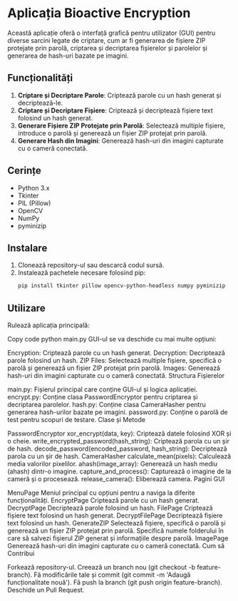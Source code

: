 # Aplicația Bioactive Encryption

Această aplicație oferă o interfață grafică pentru utilizator (GUI) pentru diverse sarcini legate de criptare, cum ar fi generarea de fișiere ZIP protejate prin parolă, criptarea și decriptarea fișierelor și parolelor și generarea de hash-uri bazate pe imagini.

## Funcționalități

1. **Criptare și Decriptare Parole**: Criptează parole cu un hash generat și decriptează-le.
2. **Criptare și Decriptare Fișiere**: Criptează și decriptează fișiere text folosind un hash generat.
3. **Generare Fișiere ZIP Protejate prin Parolă**: Selectează multiple fișiere, introduce o parolă și generează un fișier ZIP protejat prin parolă.
4. **Generare Hash din Imagini**: Generează hash-uri din imagini capturate cu o cameră conectată.

## Cerințe

- Python 3.x
- Tkinter
- PIL (Pillow)
- OpenCV
- NumPy
- pyminizip

## Instalare

1. Clonează repository-ul sau descarcă codul sursă.
2. Instalează pachetele necesare folosind pip:
   ```sh
   pip install tkinter pillow opencv-python-headless numpy pyminizip
   
## Utilizare

Rulează aplicația principală:

Copy code
python main.py
GUI-ul se va deschide cu mai multe opțiuni:

Encryption: Criptează parole cu un hash generat.
Decryption: Decriptează parole folosind un hash.
ZIP Files: Selectează multiple fișiere, specifică o parolă și generează un fișier ZIP protejat prin parolă.
Images: Generează hash-uri din imagini capturate cu o cameră conectată.
Structura Fișierelor

main.py: Fișierul principal care conține GUI-ul și logica aplicației.
encrypt.py: Conține clasa PasswordEncryptor pentru criptarea și decriptarea parolelor.
hash.py: Conține clasa CameraHasher pentru generarea hash-urilor bazate pe imagini.
password.py: Conține o parolă de test pentru scopuri de testare.
Clase și Metode

PasswordEncryptor
xor_encrypt(data, key): Criptează datele folosind XOR și o cheie.
write_encrypted_password(hash_string): Criptează parola cu un șir de hash.
decode_password(encoded_password, hash_string): Decriptează parola cu un șir de hash.
CameraHasher
calculate_mean(pixels): Calculează media valorilor pixelilor.
ahash(image_array): Generează un hash mediu (ahash) dintr-o imagine.
capture_and_process(): Capturează o imagine de la cameră și o procesează.
release_camera(): Eliberează camera.
Pagini GUI

MenuPage
Meniul principal cu opțiuni pentru a naviga la diferite funcționalități.
EncryptPage
Criptează parole cu un hash generat.
DecryptPage
Decriptează parole folosind un hash.
FilePage
Criptează fișiere text folosind un hash generat.
DecryptFilePage
Decriptează fișiere text folosind un hash.
GenerateZIP
Selectează fișiere, specifică o parolă și generează un fișier ZIP protejat prin parolă.
Specifică numele folderului în care să salvezi fișierul ZIP generat și informațiile despre parolă.
ImagePage
Generează hash-uri din imagini capturate cu o cameră conectată.
Cum să Contribui

Forkează repository-ul.
Creează un branch nou (git checkout -b feature-branch).
Fă modificările tale și commit (git commit -m 'Adaugă funcționalitate nouă').
Fă push la branch (git push origin feature-branch).
Deschide un Pull Request.

